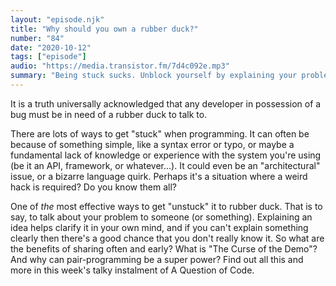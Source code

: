 ```yaml
---
layout: "episode.njk"
title: "Why should you own a rubber duck?"
number: "84"
date: "2020-10-12"
tags: ["episode"]
audio: "https://media.transistor.fm/7d4c092e.mp3"
summary: "Being stuck sucks. Unblock yourself by explaining your problems to other people (and maybe to inanimate objects, too?)"
---
```


It is a truth universally acknowledged that any developer in possession of a bug must be in need of a rubber duck to talk to.

There are lots of ways to get "stuck" when programming. It can often be because of something simple, like a syntax error or typo, or maybe a fundamental lack of knowledge or experience with the system you're using (be it an API, framework, or whatever...). It could even be an "architectural" issue, or a bizarre language quirk. Perhaps it's a situation where a weird hack is required? Do you know them all?

One of *the* most effective ways to get "unstuck" it to rubber duck. That is to say, to talk about your problem to someone (or something). Explaining an idea helps clarify it in your own mind, and if you can't explain something clearly then there's a good chance that you don't really know it. So what are the benefits of sharing often and early? What is "The Curse of the Demo"? And why can pair-programming be a super power? Find out all this and more in this week's talky instalment of A Question of Code.